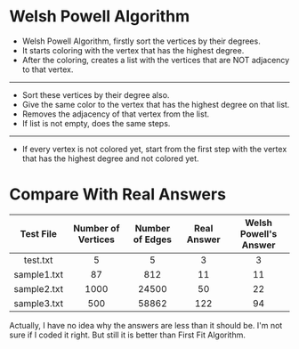 # Welsh Powell Algorithm

* Welsh Powell Algorithm, firstly sort the vertices by their degrees.
* It starts coloring with the vertex that has the highest degree.
* After the coloring, creates a list with the vertices that are NOT adjacency to that vertex.
<hr/>

* Sort these vertices by their degree also.
* Give the same color to the vertex that has the highest degree on that list.
* Removes the adjacency of that vertex from the list.
* If list is not empty, does the same steps.
<hr/>

* If every vertex is not colored yet, start from the first step with the vertex that has the highest degree and not colored yet.


# Compare With Real Answers

|  Test File  | Number of Vertices | Number of Edges | Real Answer | Welsh Powell's Answer |
|:-----------:|:------------------:|:---------------:|:-----------:|:---------------------:|
|  test.txt   |         5          |        5        |      3      |           3           |
| sample1.txt |         87         |       812       |     11      |          11           |
| sample2.txt |        1000        |      24500      |     50      |          22           |
| sample3.txt |        500         |      58862      |     122     |          94           |


Actually, I have no idea why the answers are less than it should be. I'm not sure if I coded it right. But still it is better than First Fit Algorithm.